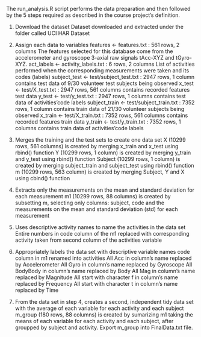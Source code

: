 The run_analysis.R script performs the data preparation and then followed by the 5 steps required as described in the course project’s definition.

1. Download the dataset
  Dataset downloaded and extracted under the folder called UCI HAR Dataset

2. Assign each data to variables
  features <- features.txt : 561 rows, 2 columns
    The features selected for this database come from the accelerometer and gyroscope 3-axial raw signals tAcc-XYZ and tGyro-XYZ.
  act_labels <- activity_labels.txt : 6 rows, 2 columns
    List of activities performed when the corresponding measurements were taken and its codes (labels)
  subject_test <- test/subject_test.txt : 2947 rows, 1 column
    contains test data of 9/30 volunteer test subjects being observed
  x_test <- test/X_test.txt : 2947 rows, 561 columns
    contains recorded features test data
  y_test <- test/y_test.txt : 2947 rows, 1 columns
    contains test data of activities’code labels
  subject_train <- test/subject_train.txt : 7352 rows, 1 column
    contains train data of 21/30 volunteer subjects being observed
  x_train <- test/X_train.txt : 7352 rows, 561 columns
    contains recorded features train data
  y_train <- test/y_train.txt : 7352 rows, 1 columns
    contains train data of activities’code labels

3. Merges the training and the test sets to create one data set
  X (10299 rows, 561 columns) is created by merging x_train and x_test using rbind() function
  Y (10299 rows, 1 column) is created by merging y_train and y_test using rbind() function
  Subject (10299 rows, 1 column) is created by merging subject_train and subject_test using rbind() function
  m (10299 rows, 563 column) is created by merging Subject, Y and X using cbind() function

4. Extracts only the measurements on the mean and standard deviation for each measurement
  m1 (10299 rows, 88 columns) is created by subsetting m, selecting only columns: subject, code and the measurements on the mean and standard deviation (std) for each measurement

5. Uses descriptive activity names to name the activities in the data set
  Entire numbers in code column of the m1 replaced with corresponding activity taken from second column of the activities variable

6. Appropriately labels the data set with descriptive variable names
  code column in m1 renamed into activities
  All Acc in column’s name replaced by Accelerometer
  All Gyro in column’s name replaced by Gyroscope
  All BodyBody in column’s name replaced by Body
  All Mag in column’s name replaced by Magnitude
  All start with character f in column’s name replaced by Frequency
  All start with character t in column’s name replaced by Time

7. From the data set in step 4, creates a second, independent tidy data set with the average of each variable for each activity and each subject
  m_group (180 rows, 88 columns) is created by sumarizing m1 taking the means of each variable for each activity and each subject, after groupped by subject and activity.
  Export m_group into FinalData.txt file.